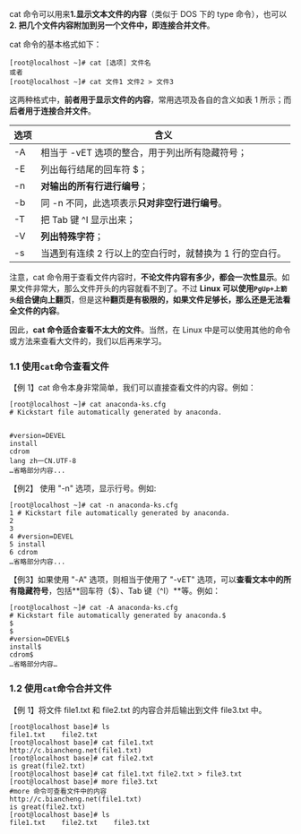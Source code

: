 cat 命令可以用来**1.显示文本文件的内容**（类似于 DOS 下的 type 命令），也可以**2. 把几个文件内容附加到另一个文件中，即连接合并文件**。

cat 命令的基本格式如下：

```shell
[root@localhost ~]# cat [选项] 文件名
或者
[root@localhost ~]# cat 文件1 文件2 > 文件3
```

这两种格式中，**前者用于显示文件的内容**，常用选项及各自的含义如表 1 所示；而**后者用于连接合并文件**。

| 选项 | 含义                                                     |
| ---- | -------------------------------------------------------- |
| -A   | 相当于 -vET 选项的整合，用于列出所有隐藏符号；           |
| -E   | 列出每行结尾的回车符 $；                                 |
| -n   | **对输出的所有行进行编号**；                             |
| -b   | 同 -n 不同，此选项表示**只对非空行进行编号**。           |
| -T   | 把 Tab 键 ^I 显示出来；                                  |
| -V   | **列出特殊字符**；                                       |
| -s   | 当遇到有连续 2 行以上的空白行时，就替换为 1 行的空白行。 |

注意，cat 命令用于查看文件内容时，**不论文件内容有多少，都会一次性显示**。如果文件非常大，那么文件开头的内容就看不到了。不过 **Linux 可以使用`PgUp+上箭头`组合键向上翻页**，但是这种**翻页是有极限的，如果文件足够长，那么还是无法看全文件的内容**。

因此，**cat 命令适合查看不太大的文件**。当然，在 Linux 中是可以使用其他的命令或方法来查看大文件的，我们以后再来学习。

### 1.1 使用`cat`命令查看文件

【例 1】cat 命令本身非常简单，我们可以直接查看文件的内容。例如：

```shell
[root@localhost ~]# cat anaconda-ks.cfg
# Kickstart file automatically generated by anaconda.


#version=DEVEL
install
cdrom
lang zh一CN.UTF-8
…省略部分内容...
```

【例2】 使用 "-n" 选项，显示行号。例如:

```shell
[root@localhost ~]# cat -n anaconda-ks.cfg
1 # Kickstart file automatically generated by anaconda.
2
3
4 #version=DEVEL
5 install
6 cdrom
…省略部分内容...
```

【例3】如果使用 "-A" 选项，则相当于使用了 "-vET" 选项，可以**查看文本中的所有隐藏符号**，包括**回车符（$）、Tab 键（^I）**等。例如：

```shell
[root@localhost ~]# cat -A anaconda-ks.cfg
# Kickstart file automatically generated by anaconda.$
$
$
#version=DEVEL$
install$
cdrom$
…省略部分内容…
```

### 1.2 使用`cat`命令合并文件

【例 1】将文件 file1.txt 和 file2.txt 的内容合并后输出到文件 file3.txt 中。

```shell
[root@localhost base]# ls
file1.txt    file2.txt
[root@localhost base]# cat file1.txt
http://c.biancheng.net(file1.txt)
[root@localhost base]# cat file2.txt
is great(file2.txt)
[root@localhost base]# cat file1.txt file2.txt > file3.txt
[root@localhost base]# more file3.txt
#more 命令可查看文件中的内容
http://c.biancheng.net(file1.txt)
is great(file2.txt)
[root@localhost base]# ls
file1.txt    file2.txt    file3.txt
```

